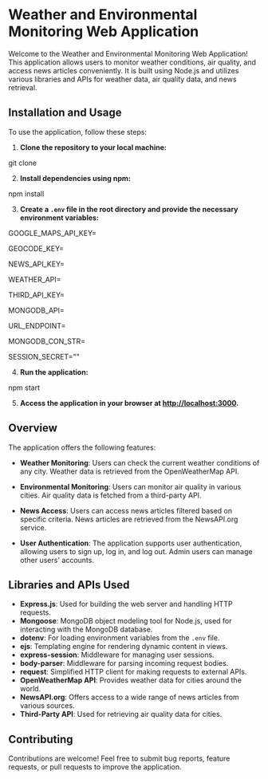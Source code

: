 # Weather and Environmental Monitoring Web Application

Welcome to the Weather and Environmental Monitoring Web Application! This application allows users to monitor weather conditions, air quality, and access news articles conveniently. It is built using Node.js and utilizes various libraries and APIs for weather data, air quality data, and news retrieval.

## Installation and Usage

To use the application, follow these steps:

1. **Clone the repository to your local machine:**
<p>git clone <repository_url></p>

2. **Install dependencies using npm:**
<p>npm install</p>

3. **Create a `.env` file in the root directory and provide the necessary environment variables:**
<p>GOOGLE_MAPS_API_KEY=</p>
<p>GEOCODE_KEY=</p>
<p>NEWS_API_KEY=</p>
<p>WEATHER_API=</p>
<p>THIRD_API_KEY=</p>
<p>MONGODB_API=</p>
<p>URL_ENDPOINT=</p>
<p>MONGODB_CON_STR=</p>
<p>SESSION_SECRET=""</p>

4. **Run the application:**
<p>npm start</p>

5. **Access the application in your browser at [http://localhost:3000](http://localhost:3000).**

## Overview

The application offers the following features:

- **Weather Monitoring**: Users can check the current weather conditions of any city. Weather data is retrieved from the OpenWeatherMap API.

- **Environmental Monitoring**: Users can monitor air quality in various cities. Air quality data is fetched from a third-party API.

- **News Access**: Users can access news articles filtered based on specific criteria. News articles are retrieved from the NewsAPI.org service.

- **User Authentication**: The application supports user authentication, allowing users to sign up, log in, and log out. Admin users can manage other users' accounts.

## Libraries and APIs Used

- **Express.js**: Used for building the web server and handling HTTP requests.
- **Mongoose**: MongoDB object modeling tool for Node.js, used for interacting with the MongoDB database.
- **dotenv**: For loading environment variables from the `.env` file.
- **ejs**: Templating engine for rendering dynamic content in views.
- **express-session**: Middleware for managing user sessions.
- **body-parser**: Middleware for parsing incoming request bodies.
- **request**: Simplified HTTP client for making requests to external APIs.
- **OpenWeatherMap API**: Provides weather data for cities around the world.
- **NewsAPI.org**: Offers access to a wide range of news articles from various sources.
- **Third-Party API**: Used for retrieving air quality data for cities.

## Contributing

Contributions are welcome! Feel free to submit bug reports, feature requests, or pull requests to improve the application.

